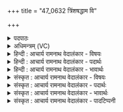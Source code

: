 +++
title = "47_0632 त्रिंशषद्धाम वि"

+++
<details><summary>पदपाठः</summary>

त्रिँ꣣श꣢त्। धा꣡म꣢꣯। वि। रा꣣जति। वा꣢क्। प꣣तङ्गा꣡य꣢। धी꣣यते। प्र꣡ति꣢꣯। व꣡स्तोः꣢꣯। अ꣡ह꣢꣯। द्यु꣡भिः꣢꣯। ६३२।
</details>

<details><summary>अधिमन्त्रम् (VC)</summary>

- सूर्यः
- सार्पराज्ञी
- गायत्री
- षड्जः
- आरण्यं काण्डम्
</details>

<details><summary>हिन्दी : आचार्य रामनाथ वेदालंकार - विषयः</summary>

अगले मन्त्र में पुनः सूर्य और परमात्मा का वर्णन है।
</details>

<details><summary>हिन्दी : आचार्य रामनाथ वेदालंकार - पदार्थः</summary>

पदार्थान्वयभाषाः -  यह सूर्य वा परमात्मा (त्रिंशद् धाम) मास के तीसों दिन-रातों में (वि राजति) विशेष रूप से भासित होता है। उस (पतङ्गाय) अक्ष-परिभ्रमण करनेवाले सूर्य के लिए वा कर्मण्य परमात्मा के लिए अर्थात् उनका गुण-कर्म-स्वरूप वर्णन करने के लिए (वाक्) वाणी (धीयते) प्रयुक्त की जाती है। वह सूर्य और परमात्मा (प्रतिवस्तोः) प्रतिदिन (अह) ही (द्युभिः) किरणों वा तेजों से, सबको प्रकाशित करता है ॥६॥ इस मन्त्र में श्लेषालङ्कार है ॥६॥
</details>

<details><summary>हिन्दी : आचार्य रामनाथ वेदालंकार - भावार्थः</summary>

भावार्थभाषाः -  जैसे सूर्य प्रतिदिन द्युलोक, अन्तरिक्षलोक और भूलोक में प्रकाशित होता है, वैसे ही परमात्मा भी अपनी कृतियों से सर्वत्र यश से भासमान है। उस सूर्य और परमात्मा के गुण-कर्म आदि वर्णन करके लाभ सबको प्राप्त करने उचित हैं ॥६॥
</details>

<details><summary>संस्कृत : आचार्य रामनाथ वेदालंकार - विषयः</summary>

अथ पुरनपि सूर्यः परमात्मा च वर्ण्यते।
</details>

<details><summary>संस्कृत : आचार्य रामनाथ वेदालंकार - पदार्थः</summary>

पदार्थान्वयभाषाः -  एष सूर्यः परमात्मा वा (त्रिंशद् धाम) मासस्य त्रिंशत्संख्यकेष्वपि अहोरात्रेषु (वि राजति) विशेषेण भासमानो भवति। त्रिंशद् धाम इत्यत्र ‘कालाध्वनोरत्यन्तसंयोगे। अ० २।३।५’ इति द्वितीया। धाम इत्यत्र ‘शेश्छन्दसि बहुलम्। अ० ६।१।७०’ इति शिलोपः। तस्मै (पतङ्गाय) अक्षपरिभ्रमणशीलाय सूर्याय, कर्मयोगिने परमात्मने वा। पतति गच्छतीति पतङ्गः ‘पतेरङ्गच् पक्षिणि२। उ० १।११९’ इति पत धातोः अङ्गच् प्रत्ययः। चित्त्वादन्तोदात्तत्वम्। (वाक्) वाणी (धीयते) धार्य्यते, वाचा तद्गुणकर्मस्वरूपं वर्ण्यते इत्यर्थः। स सूर्यः परमात्मा च (प्रतिवस्तोः) प्रतिदिनम्। वस्तोः इत्यहर्नामसु पठितम्। निघं० १।९। (अह) एव (द्युभिः) किरणैः तेजोभिर्वा, सर्वं प्रकाशयति इति शेषः ॥६॥३ अत्र श्लेषालङ्कारः ॥६॥
</details>

<details><summary>संस्कृत : आचार्य रामनाथ वेदालंकार - भावार्थः</summary>

भावार्थभाषाः -  यथा सूर्यः प्रतिदिनं दिव्यन्तरिक्षे भुवि च प्रकाशते, तथा परमात्मापि स्वकृतिभिः सर्वत्र यशसा भासते। तस्य सूर्यस्य परमात्मनश्च गुणकर्मादिकमुपवर्ण्य लाभाः सर्वैः प्राप्तव्याः ॥६॥
</details>

<details><summary>संस्कृत : आचार्य रामनाथ वेदालंकार - पादटिप्पनी</summary>

टिप्पणी:   १. ऋ० १०।१८९।३ देवता सार्पराज्ञी सूर्यो वा। य० ३।८ ऋषिः सर्पराज्ञी कद्रूः, देवता अग्निः। साम० १३७८। अथ० ६।३१।३ ऋषिः उपरिबभ्रवः, देवता गौः। अथ० २०।४८।६ ऋषिः सर्पराज्ञी, देवता सूर्यः, गौः। २. पक्षिणीत्युच्यमानेऽपि बाहुलकात् ‘पतङ्गः सूर्योऽग्निरश्वः शलभः शालिभेदो वा’ इत्यादीनामपि नामानि भवन्ति’ इत्युणादिकोशव्याख्याने द०। ३. दयानन्दर्षिणा मन्त्रोऽयम् यजुर्भाष्ये “या वाणी प्राणयुक्तेन शरीरस्थेन विद्युदाख्येनाग्निना नित्यं प्रकाश्यते सा तद्गुणप्रकाशाय विद्वद्भिर्नित्यमुपदेष्टव्या श्रोतव्या चेति” विषये व्याख्यातः।
</details>